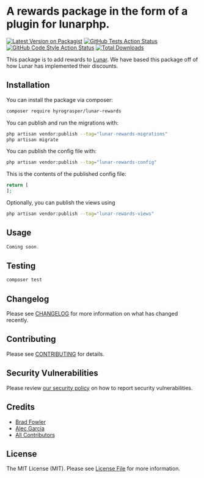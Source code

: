 # A rewards package in the form of a plugin for lunarphp.

[![Latest Version on Packagist](https://img.shields.io/packagist/v/hyrograsper/lunar-rewards.svg?style=flat-square)](https://packagist.org/packages/hyrograsper/lunar-rewards)
[![GitHub Tests Action Status](https://img.shields.io/github/actions/workflow/status/hyrograsper/lunar-rewards/run-tests.yml?branch=main&label=tests&style=flat-square)](https://github.com/hyrograsper/lunar-rewards/actions?query=workflow%3Arun-tests+branch%3Amain)
[![GitHub Code Style Action Status](https://img.shields.io/github/actions/workflow/status/hyrograsper/lunar-rewards/fix-php-code-style-issues.yml?branch=main&label=code%20style&style=flat-square)](https://github.com/hyrograsper/lunar-rewards/actions?query=workflow%3A"Fix+PHP+code+style+issues"+branch%3Amain)
[![Total Downloads](https://img.shields.io/packagist/dt/hyrograsper/lunar-rewards.svg?style=flat-square)](https://packagist.org/packages/hyrograsper/lunar-rewards)

This package is to add rewards to [Lunar](https://lunarphp.io). We have based this package off of how Lunar has implemented their discounts.

## Installation

You can install the package via composer:

```bash
composer require hyrograsper/lunar-rewards
```

You can publish and run the migrations with:

```bash
php artisan vendor:publish --tag="lunar-rewards-migrations"
php artisan migrate
```

You can publish the config file with:

```bash
php artisan vendor:publish --tag="lunar-rewards-config"
```

This is the contents of the published config file:

```php
return [
];
```

Optionally, you can publish the views using

```bash
php artisan vendor:publish --tag="lunar-rewards-views"
```

## Usage

```php
Coming soon.
```

## Testing

```bash
composer test
```

## Changelog

Please see [CHANGELOG](CHANGELOG.md) for more information on what has changed recently.

## Contributing

Please see [CONTRIBUTING](CONTRIBUTING.md) for details.

## Security Vulnerabilities

Please review [our security policy](../../security/policy) on how to report security vulnerabilities.

## Credits

- [Brad Fowler](https://github.com/bradfowler)
- [Alec Garcia](https://github.com/alecgarcia)
- [All Contributors](../../contributors)

## License

The MIT License (MIT). Please see [License File](LICENSE.md) for more information.
